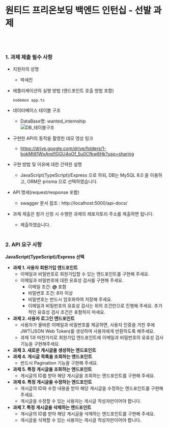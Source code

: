 # 원티드 프리온보딩 백엔드 인턴십 - 선발 과제
<br></br>
### 1. 과제 제출 필수 사항

- 지원자의 성명
    - 박세진
- 애플리케이션의 실행 방법 (엔드포인트 호출 방법 포함)
  
  ```
  nodemon app.ts
  ```
  
- 데이터베이스 테이블 구조
    - DataBase명: wanted_internship<br/>
    ![DB_테이블구조](https://github.com/cobaltcyan/wanted-pre-onboarding-backend/assets/113007798/b5e8aa4b-e541-45d7-a06b-13167ca2abfc)

- 구현한 API의 동작을 촬영한 데모 영상 링크
    - https://drive.google.com/drive/folders/1-bokMt81WxAnd1GGU4pOf_5u0Cfkw6Hk?usp=sharing
- 구현 방법 및 이유에 대한 간략한 설명
    - JavaScript(TypeScript)/Express 으로 하되, DB는 MySQL 8.0 을 이용하고, ORM은 prisma 으로 선택하였습니다. 
- API 명세(request/response 포함)
    - swagger 문서 참조 : http://localhost:5000/api-docs/
- 과제 제출은 참가 신청 시 수행한 과제의 레포지토리 주소를 제출하면 됩니다.
    - 제출하였습니다.
<br></br>
### 2. API 요구 사항
**JavaScript(TypeScript)/Express 선택** <br />

- **과제 1. 사용자 회원가입 엔드포인트**
    - 이메일과 비밀번호로 회원가입할 수 있는 엔드포인트를 구현해 주세요.
    - 이메일과 비밀번호에 대한 유효성 검사를 구현해 주세요.
        - 이메일 조건: **@** 포함
        - 비밀번호 조건: 8자 이상
        - 비밀번호는 반드시 암호화하여 저장해 주세요.
        - 이메일과 비밀번호의 유효성 검사는 위의 조건만으로 진행해 주세요. 추가적인 유효성 검사 조건은 포함하지 마세요.
- **과제 2. 사용자 로그인 엔드포인트**
    - 사용자가 올바른 이메일과 비밀번호를 제공하면, 사용자 인증을 거친 후에 JWT(JSON Web Token)를 생성하여 사용자에게 반환하도록 해주세요.
    - 과제 1과 마찬가지로 회원가입 엔드포인트에 이메일과 비밀번호의 유효성 검사기능을 구현해주세요.
- **과제 3. 새로운 게시글을 생성하는 엔드포인트**
- **과제 4. 게시글 목록을 조회하는 엔드포인트**
    - 반드시 Pagination 기능을 구현해 주세요.
- **과제 5. 특정 게시글을 조회하는 엔드포인트**
    - 게시글의 ID를 받아 해당 게시글을 조회하는 엔드포인트를 구현해 주세요.
- **과제 6. 특정 게시글을 수정하는 엔드포인트**
    - 게시글의 ID와 수정 내용을 받아 해당 게시글을 수정하는 엔드포인트를 구현해 주세요.
    - 게시글을 수정할 수 있는 사용자는 게시글 작성자만이어야 합니다.
- **과제 7. 특정 게시글을 삭제하는 엔드포인트**
    - 게시글의 ID를 받아 해당 게시글을 삭제하는 엔드포인트를 구현해 주세요.
    - 게시글을 삭제할 수 있는 사용자는 게시글 작성자만이어야 합니다.
